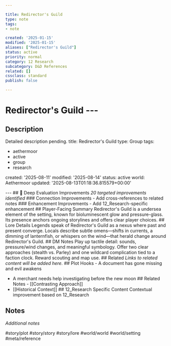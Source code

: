 ```yaml
---

title: Redirector's Guild
type: note
tags:
- note

created: '2025-01-15'
modified: '2025-01-15'
aliases: ["Redirector's Guild"]
status: active
priority: normal
category: 12 Research
subcategory: D&D References
related: []
cssclass: standard
publish: false

---
```


 # Redirector's Guild ---

## Description

Detailed description pending.
title: Redirector's Guild
type: Group
tags:
- aethermoor
- active
- group
- research

created: '2025-08-11'
modified: '2025-08-14'
status: active
world: Aethermoor
updated: '2025-08-13T01:18:36.815579+00:00'

--- ## 🔧 Deep Evaluation Improvements *20 targeted improvements identified* ### Connection Improvements - Add cross-references to related notes ### Enhancement Improvements - Add 12_Research-specific enhancement ## Player-Facing Summary Redirector's Guild is a undersea element of the setting, known for bioluminescent glow and pressure-glass. Its presence anchors ongoing storylines and offers clear player choices. ## Lore Details Legends speak of Redirector's Guild as a nexus where past and present converge. Locals describe subtle omens—shifts in currents, a dimming of lanternfish, or whispers on the wind—that herald change around Redirector's Guild. ## DM Notes Play up tactile detail: sounds, pressure/wind changes, and meaningful symbology. Offer two clear approaches (stealth vs. Parley) and one wildcard complication tied to a faction clock. Reward scouting and map use. ## Related *Links to related content will be added here.* ## Plot Hooks - A document has gone missing and evil awakens

- A merchant needs help investigating before the new moon ## Related Notes - [[Contrasting Approach]]
- [[Historical Context]] ## 12_Research Specific Content Contextual improvement based on 12_Research

## Notes

*Additional notes*

#story/plot
#story/story
#story/lore
#world/world
#world/setting
#meta/reference